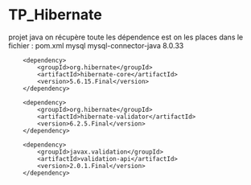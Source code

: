 # TP_Hibernate
projet java 
on récupère  toute les dépendence  est on les places dans le fichier : pom.xml
<dependency>
			<groupId>mysql</groupId>
			<artifactId>mysql-connector-java</artifactId>
			<version>8.0.33</version>
		</dependency>

		<dependency>
			<groupId>org.hibernate</groupId>
			<artifactId>hibernate-core</artifactId>
			<version>5.6.15.Final</version>
		</dependency>

		<dependency>
			<groupId>org.hibernate</groupId>
			<artifactId>hibernate-validator</artifactId>
			<version>6.2.5.Final</version>
		</dependency>

		<dependency>
			<groupId>javax.validation</groupId>
			<artifactId>validation-api</artifactId>
			<version>2.0.1.Final</version>
		</dependency>

